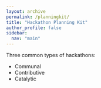 ```yaml
---
layout: archive
permalink: /planningkit/
title: "Hackathon Planning Kit"
author_profile: false
sidebar:
  nav: "main"
---
```


<!-- {% include nav_list nav="foo" %} -->

Three common types of hackathons:
* Communal
* Contributive
* Catalytic
